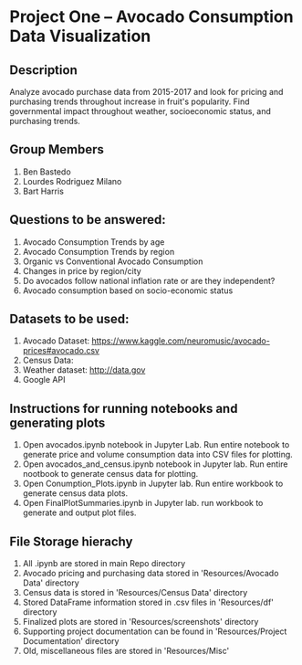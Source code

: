# Project One – Avocado Consumption Data Visualization

## Description

Analyze avocado purchase data from 2015-2017 and look for pricing and purchasing trends throughout increase in fruit's popularity. Find governmental impact throughout weather, socioeconomic status, and purchasing trends.  

## Group Members 
1. Ben Bastedo
2. Lourdes Rodriguez Milano 
3. Bart Harris

## Questions to be answered: 
1.	Avocado Consumption Trends by age 
2.	Avocado Consumption Trends by region 
3.	Organic vs Conventional Avocado Consumption
4.	Changes in price by region/city 
5.	Do avocados follow national inflation rate or are they independent? 
6.  Avocado consumption based on socio-economic status

## Datasets to be used: 
1. Avocado Dataset: https://www.kaggle.com/neuromusic/avocado-prices#avocado.csv
2. Census Data: 
3. Weather dataset: http://data.gov 
4. Google API

## Instructions for running notebooks and generating plots
1.	Open avocados.ipynb notebook in Jupyter Lab. Run entire notebook to generate price and volume consumption data into CSV files for plotting.
2.	Open avocados_and_census.ipynb notebook in Jupyter lab. Run entire nootbook to generate census data for plotting.
3.	Open Conumption_Plots.ipynb in Jupyter lab. Run entire workbook to generate census data plots. 
4.	Open FinalPlotSummaries.ipynb in Jupyter lab. run workbook to generate and output plot files. 

## File Storage hierachy
1.	All .ipynb are stored in main Repo directory
2.	Avocado pricing and purchasing data stored in 'Resources/Avocado Data' directory
3.	Census data is stored in 'Resources/Census Data' directory
4.	Stored DataFrame information stored in .csv files in 'Resources/df' directory
5.	Finalized plots are stored in 'Resources/screenshots' directory
6.	Supporting project documentation can be found in 'Resources/Project Documentation' directory
7.  Old, miscellaneous files are stored in 'Resources/Misc'